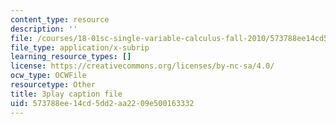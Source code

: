 ```yaml
---
content_type: resource
description: ''
file: /courses/18-01sc-single-variable-calculus-fall-2010/573788ee14cd5dd2aa2209e500163332_wOHrNt9ScYs.vtt
file_type: application/x-subrip
learning_resource_types: []
license: https://creativecommons.org/licenses/by-nc-sa/4.0/
ocw_type: OCWFile
resourcetype: Other
title: 3play caption file
uid: 573788ee-14cd-5dd2-aa22-09e500163332
---
```


